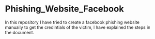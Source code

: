 # Phishing_Website_Facebook
In this repository I have tried to create a facebook phishing website manually to get the credintials of the victim, I have explained the steps in the document.
